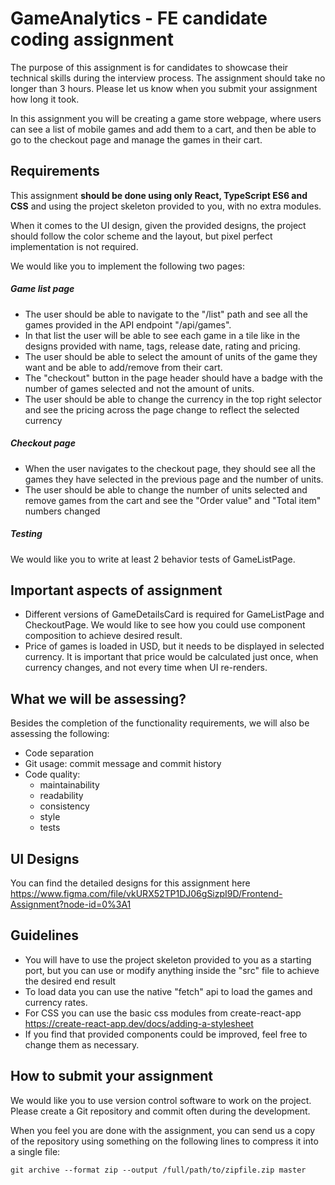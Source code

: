 # GameAnalytics - FE candidate coding assignment

The purpose of this assignment is for candidates to showcase their technical skills during the interview process. The assignment should take no longer than 3 hours. Please let us know when you submit your assignment how long it took.

In this assignment you will be creating a game store webpage, where users can see a list of mobile games and add them to a cart, and then be able to go to the checkout page and manage the games in their cart.

## Requirements

This assignment **should be done using only React, TypeScript ES6 and CSS** and using the project skeleton provided to you, with no extra modules.

When it comes to the UI design, given the provided designs, the project should follow the color scheme and the layout, but pixel perfect implementation is not required.

We would like you to implement the following two pages:

##### Game list page

- The user should be able to navigate to the "/list" path and see all the games provided in the API endpoint "/api/games".
- In that list the user will be able to see each game in a tile like in the designs provided with name, tags, release date, rating and pricing.
- The user should be able to select the amount of units of the game they want and be able to add/remove from their cart.
- The "checkout" button in the page header should have a badge with the number of games selected and not the amount of units.
- The user should be able to change the currency in the top right selector and see the pricing across the page change to reflect the selected currency

##### Checkout page

- When the user navigates to the checkout page, they should see all the games they have selected in the previous page and the number of units.
- The user should be able to change the number of units selected and remove games from the cart and see the "Order value" and "Total item" numbers changed

##### Testing

We would like you to write at least 2 behavior tests of GameListPage.

## Important aspects of assignment

- Different versions of GameDetailsCard is required for GameListPage and CheckoutPage. We would like to see how you could use component composition to achieve desired result.
- Price of games is loaded in USD, but it needs to be displayed in selected currency. It is important that price would be calculated just once, when currency changes, and not every time when UI re-renders.

## What we will be assessing?

Besides the completion of the functionality requirements, we will also be assessing the following:

- Code separation
- Git usage: commit message and commit history
- Code quality:
  - maintainability
  - readability
  - consistency
  - style
  - tests

## UI Designs

You can find the detailed designs for this assignment here https://www.figma.com/file/vkURX52TP1DJ06gSizpI9D/Frontend-Assignment?node-id=0%3A1

## Guidelines

- You will have to use the project skeleton provided to you as a starting port, but you can use or modify anything inside the "src" file to achieve the desired end result
- To load data you can use the native "fetch" api to load the games and currency rates.
- For CSS you can use the basic css modules from create-react-app https://create-react-app.dev/docs/adding-a-stylesheet
- If you find that provided components could be improved, feel free to change them as necessary.

## How to submit your assignment

We would like you to use version control software to work on the project. Please create a Git repository and commit often during the development.

When you feel you are done with the assignment, you can send us a copy of the repository using something on the following lines to compress it into a single file:

```
git archive --format zip --output /full/path/to/zipfile.zip master
```
